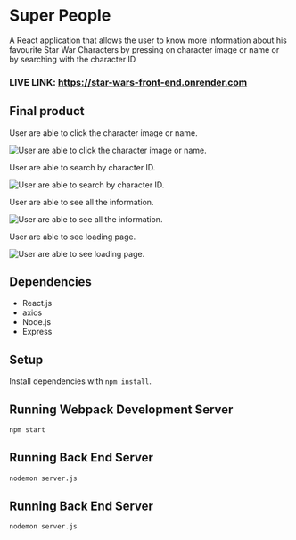 # Super People

A React application that allows the user to know more information about his favourite Star War Characters by pressing on character image or name or by searching with the character ID

### LIVE LINK: https://star-wars-front-end.onrender.com

## Final product

User are able to click the character image or name.

![User are able to click the character image or name.]()

User are able to search by character ID.

![User are able to search by character ID.]()

User are able to see all the information.

![User are able to see all the information.]()

User are able to see loading page.

![User are able to see loading page.]()

## Dependencies

- React.js
- axios
- Node.js
- Express

## Setup

Install dependencies with `npm install`.

## Running Webpack Development Server

```sh
npm start
```

## Running Back End Server

```sh
nodemon server.js
```

## Running Back End Server

```sh
nodemon server.js
```
